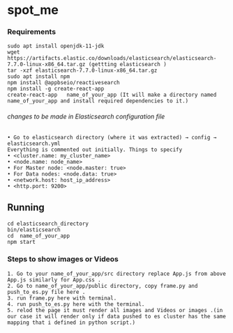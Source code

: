 # spot_me
### Requirements
    sudo apt install openjdk-11-jdk 
    wget https://artifacts.elastic.co/downloads/elasticsearch/elasticsearch-7.7.0-linux-x86_64.tar.gz (gettting elasticsearch )
    tar -xzf elasticsearch-7.7.0-linux-x86_64.tar.gz 
    sudo apt install npm 
    npm install @appbseio/reactivesearch 
    npm install -g create-react-app 
    create-react-app   name_of_your_app (It will make a directory named name_of_your_app and install required dependencies to it.)
    

###### changes to be made in Elasticsearch configuration file 
    • Go to elasticsearch directory (where it was extracted) → config → elasticsearch.yml
    Everything is commented out initially. Things to specify
    • <cluster.name: my_cluster_name>
    • <node.name: node_name>
    • For Master node: <node.master: true>
    • For Data nodes: <node.data: true>
    • <network.host: host_ip_address>
    • <http.port: 9200>
    
## Running
    cd elasticsearch_directory
    bin/elasticsearch 
    cd  name_of_your_app 
    npm start

### Steps to show images or Videos 
    1. Go to your name_of_your_app/src directory replace App.js from above App.js similarly for App.css .
    2. Go to name_of_your_app/public directory, copy frame.py and push_to_es.py file here .
    3. run frame.py here with terminal.
    4. run push_to_es.py here with the terminal.
    5. relod the page it must render all images and Videos or images .(in our case it will render only if data pushed to es cluster has the same mapping that i defined in python script.)

